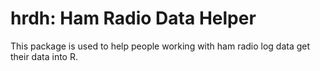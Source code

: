 # hrdh: Ham Radio Data Helper

This package is used to help people working with ham radio log data get their data into R.
